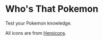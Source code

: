 # Who's That Pokemon
Test your Pokemon knowledge.

All icons are from [Heroicons](https://heroicons.com/).

